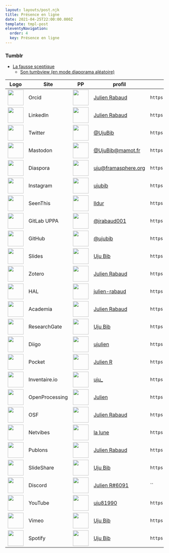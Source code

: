 ```yaml
---
layout: layouts/post.njk
title: Présence en ligne
date: 2021-04-25T22:00:00.000Z
template: tmpl-post
eleventyNavigation:
  order: 4
  key: Présence en ligne
---
```

### Tumblr
- [La fausse sceptique](https://sceptique.tumblr.com)
  - [Son tumbview (en mode diaporama aléatoire)](http://tumbview.com/sceptique/slideshow/random/)

|Logo|Site|PP|profil|uri|
|---|---|---|---|---|
|<img src="../../img/Orcid.png" height=50 />|Orcid|<img src="../../img/Orcid.png" height=50 />|[Julien Rabaud](https://orcid.org/0000-0002-6604-9777)|`https://orcid.org/0000-0002-6604-9777`|
|<img src="../../img/linkedin.png" height=50 />|LinkedIn|<img src="../../img/PP-LinkedIn.jfif" height=50 /> |[Julien Rabaud](https://www.linkedin.com/in/julien-rabaud-6b037110/)|`https://www.linkedin.com/in/julien-rabaud-6b037110/`|
|<img src="../../img/twitter.png" height=50 />|Twitter|<img src="../../img/PP-Twitter-FB-Insta-MAstodon.jpg" height=50 /> |[@UjuBib](https://twitter.com/UjuBib)|`https://twitter.com/UjuBib`|
|<img src="../../img/Mastodon.png" height=50 />|Mastodon|<img src="../../img/PP-Twitter-FB-Insta-MAstodon.jpg" height=50 /> |[@UjuBib@mamot.fr](https://mamot.fr/@UjuBib)|`https://mamot.fr/@UjuBib`|
|<img src="../../img/diaspora-logo.png" height=50 />|Diaspora|<img src="../../img/PP-Diaspora.jpg" height=50 /> |[uju@framasphere.org](https://framasphere.org/people/454a54302aaa013283742a0000053625)|`https://framasphere.org/people/454a54302aaa013283742a0000053625`|
|<img src="../../img/instagram.png" height=50 />|Instagram|<img src="../../img/PP-Twitter-FB-Insta-MAstodon.jpg" height=50 /> |[ujubib](https://www.instagram.com/ujubib/)|`https://www.instagram.com/ujubib/`|
|<img src="../../img/seenthis.png" height=50 />|SeenThis|<img src="../../img/PP-Twitter-FB-Insta-MAstodon.jpg" height=50 />|[lldur](https://seenthis.net/people/lldur)|`https://seenthis.net/people/lldur`|
|<img src="../../img/gitlab-logo.png" height=50 />|GitLab UPPA|<img src="../../img/PP-GitLabUPPA.png" height=50 />|[@jrabaud001](https://git.univ-pau.fr/jrabaud001)|`https://git.univ-pau.fr/jrabaud001`|
|<img src="../../img/GitHub-Logo.png" height=50 />|GitHub|<img src="../../img/PP-Github.jfif" height=50 />|[@ujubib](https://github.com/ujubib)|`https://github.com/ujubib`|
|<img src="../../img/slides.png" height=50 />|Slides|<img src="../../img/PP-slides.jpg" height=50 />|[Uju Bib](https://slides.com/ujubib)|`https://slides.com/ujubib`|
|<img src="../../img/zotero.png" height=50 />|Zotero|<img src="../../img/PP-Twitter-FB-Insta-MAstodon.jpg" height=50 />|[Julien Rabaud](https://www.zotero.org/ujubib)|`https://www.zotero.org/ujubib`|
|<img src="../../img/logo-hal.png" height=50 />|HAL|<img src="../../img/PP-HAL.jpg" height=50 />|[julien-rabaud](https://cv.archives-ouvertes.fr/julien-rabaud)|`https://cv.archives-ouvertes.fr/julien-rabaud`|
|<img src="../../img/logo-academia-edu.png" height=50 />|Academia|<img src="../../img/PP-LinkedIn.jfif" height=50 />|[Julien Rabaud](https://univ-pau.academia.edu/UjuBib)|`https://univ-pau.academia.edu/UjuBib`|
|<img src="../../img/logo-ResearchGate.png" height=50 />|ResearchGate|<img src="../../img/PP-ResearchGate.jpg" height=50 />|[Uju Bib](https://www.researchgate.net/profile/Uju-Bib)|`https://www.researchgate.net/profile/Uju-Bib`|
|<img src="../../img/logo-diigo.png" height=50 />|Diigo|<img src="../../img/PP-diigo.jpg" height=50 />|[ujulien](https://www.diigo.com/user/ujulien)|`https://www.diigo.com/user/ujulien`|
|<img src="../../img/logo-pocket.png" height=50 />|Pocket|<img src="../../img/PP-pocket.jfif" height=50 />|[Julien R](https://getpocket.com/@eb6gldUFp9065A4329T3fR8T77A8p5f6403ib0D2f3EcU8mb990g0h39R75lLby3)|`https://getpocket.com/@eb6gldUFp9065A4329T3fR8T77A8p5f6403ib0D2f3EcU8mb990g0h39R75lLby3`|
|<img src="../../img/logo-inventaire.jfif" height=50 />|Inventaire.io|<img src="../../img/PP-Twitter-FB-Insta-MAstodon.jpg" height=50 />|[uju_](https://inventaire.io/inventory/uju_)|`https://inventaire.io/inventory/uju_`|
|<img src="../../img/logo-Openprocessing.png" height=50 />|OpenProcessing|<img src="../../img/PP-Openprocessing.jpg" height=50 />|[Julien](https://openprocessing.org/user/28142)|`https://openprocessing.org/user/28142`|
|<img src="../../img/logo-osf.png" height=50 />|OSF|<img src="../../img/PP-osf.png" height=50 />|[Julien Rabaud](https://osf.io/qtju5/)|`https://osf.io/qtju5/`|
|<img src="../../img/logo-netvibes.png" height=50 />|Netvibes|<img src="../../img/PP-netvibes.png" height=50 />|[la lune](https://www.netvibes.com/indexion)|`https://www.netvibes.com/indexion`|
|<img src="../../img/logo-publons.png" height=50 />|Publons|<img src="../../img/PP-diigo.jpg" height=50 />|[Julien Rabaud](https://publons.com/researcher/4114691/julien-rabaud/)|`https://publons.com/researcher/4114691/julien-rabaud/`|
|<img src="../../img/logo-slideshare.png" height=50 />|SlideShare|<img src="../../img/PP-slideshare.jpg" height=50 />|[Uju Bib](https://www.slideshare.net/bobb81)|`https://www.slideshare.net/bobb81`|
|<img src="../../img/logo-discord.png" height=50 />|Discord|<img src="../../img/PP-Twitter-FB-Insta-MAstodon.jpg" height=50 />|[Julien R#6091](https://discord.com/channels/@me)|``|
|<img src="../../img/" height=50 />|YouTube|<img src="../../img/" height=50 />|[uju81990](https://www.youtube.com/channel/UCRIIK4i9cIrPf_Zf6GBGFMw)|`https://www.youtube.com/channel/UCRIIK4i9cIrPf_Zf6GBGFMw`|
|<img src="../../img/" height=50 />|Vimeo|<img src="../../img/" height=50 />|[Uju Bib](https://vimeo.com/ujubib)|`https://vimeo.com/ujubib`|
|<img src="../../img/" height=50 />|Spotify|<img src="../../img/PP-Twitter-FB-Insta-MAstodon.jpg" height=50 />|[Uju Bib](https://open.spotify.com/user/1122448114)|`https://open.spotify.com/user/1122448114`|


